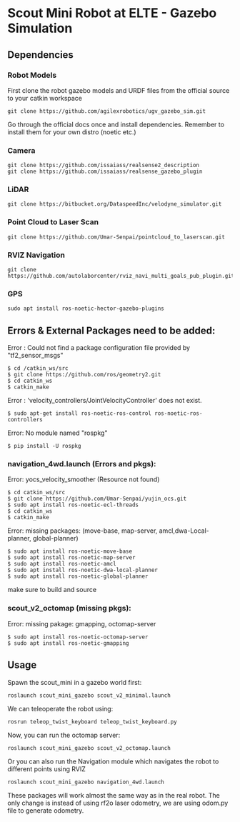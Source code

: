 # Scout Mini Robot at ELTE - Gazebo Simulation 

## Dependencies

### Robot Models
First clone the robot gazebo models and URDF files from the official source to your catkin workspace
```
git clone https://github.com/agilexrobotics/ugv_gazebo_sim.git
```

Go through the official docs once and install dependencies. Remember to install them for your own distro (noetic etc.) 


### Camera
```
git clone https://github.com/issaiass/realsense2_description
git clone https://github.com/issaiass/realsense_gazebo_plugin
```

### LiDAR
```
git clone https://bitbucket.org/DataspeedInc/velodyne_simulator.git
```

### Point Cloud to Laser Scan
```
git clone https://github.com/Umar-Senpai/pointcloud_to_laserscan.git
```

### RVIZ Navigation
```
git clone https://github.com/autolaborcenter/rviz_navi_multi_goals_pub_plugin.git
```

### GPS
```
sudo apt install ros-noetic-hector-gazebo-plugins
```

## Errors & External Packages need to be added:

Error : Could not find a package configuration file provided by "tf2_sensor_msgs"
```
$ cd /catkin_ws/src 
$ git clone https://github.com/ros/geometry2.git
$ cd catkin_ws 
$ catkin_make 
```
Error : 'velocity_controllers/JointVelocityController' does not exist. 
``` 
$ sudo apt-get install ros-noetic-ros-control ros-noetic-ros-controllers
```
Error: No module named "rospkg"
```
$ pip install -U rospkg

```
### navigation_4wd.launch (Errors and pkgs): 

Error: yocs_velocity_smoother (Resource not found) 
```
$ cd catkin_ws/src
$ git clone https://github.com/Umar-Senpai/yujin_ocs.git
$ sudo apt install ros-noetic-ecl-threads
$ cd catkin_ws 
$ catkin_make
```
Error: missing packages: (move-base, map-server, amcl,dwa-Local-planner, global-planner)
```
$ sudo apt install ros-noetic-move-base
$ sudo apt install ros-noetic-map-server
$ sudo apt install ros-noetic-amcl
$ sudo apt install ros-noetic-dwa-local-planner
$ sudo apt install ros-noetic-global-planner
```
make sure to build and source 

### scout_v2_octomap (missing pkgs):
Error: missing pakage: gmapping, octomap-server
```
$ sudo apt install ros-noetic-octomap-server
$ sudo apt install ros-noetic-gmapping
```

## Usage
Spawn the scout_mini in a gazebo world first:
```
roslaunch scout_mini_gazebo scout_v2_minimal.launch
```

We can teleoperate the robot using:
```
rosrun teleop_twist_keyboard teleop_twist_keyboard.py
```

Now, you can run the octomap server:
```
roslaunch scout_mini_gazebo scout_v2_octomap.launch
```

Or you can also run the Navigation module which navigates the robot to different points using RVIZ
```
roslaunch scout_mini_gazebo navigation_4wd.launch
```

These packages will work almost the same way as in the real robot. The only change is instead of using rf2o laser odometry, we are using odom.py file to generate odometry.
